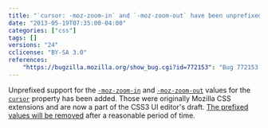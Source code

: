 ```yaml
---
title: "`cursor: -moz-zoom-in` and `-moz-zoom-out` have been unprefixed"
date: "2013-05-19T07:35:00-04:00"
categories: ["css"]
tags: []
versions: "24"
cclicense: "BY-SA 3.0"
references:
    "https://bugzilla.mozilla.org/show_bug.cgi?id=772153": "Bug 772153 – unprefix CSS cursor: -moz-zoom-in | -moz-zoom-out"
---
```

Unprefixed support for the [`-moz-zoom-in`](https://developer.mozilla.org/en-US/docs/Web/CSS/-moz-zoom-in) and [`-moz-zoom-out`](https://developer.mozilla.org/en-US/docs/Web/CSS/-moz-zoom-out) values for the [`cursor`](https://developer.mozilla.org/en-US/docs/Web/CSS/cursor) property has been added. Those were originally Mozilla CSS extensions and are now a part of the CSS3 UI editor's draft. [The prefixed values will be removed](https://bugzilla.mozilla.org/show_bug.cgi?id=879119) after a reasonable period of time.
